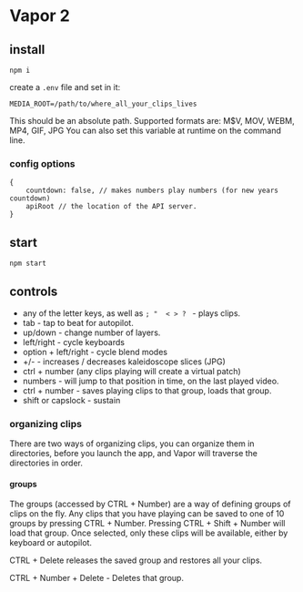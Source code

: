 # Vapor 2

## install
    npm i

create a `.env` file and set in it:

    MEDIA_ROOT=/path/to/where_all_your_clips_lives

This should be an absolute path. Supported formats are:
M$V, MOV, WEBM, MP4, GIF, JPG
You can also set this variable at runtime on the command line.

### config options
    {
        countdown: false, // makes numbers play numbers (for new years countdown)
        apiRoot // the location of the API server.
    }

## start
    npm start

## controls
- any of the letter keys, as well as `; "  < > ? ` - plays clips.
- tab - tap to beat for autopilot.
- up/down - change number of layers.
- left/right - cycle keyboards
- option + left/right - cycle blend modes
- +/- - increases / decreases kaleidoscope slices (JPG)  
- ctrl + number (any clips playing will create a virtual patch)
- numbers - will jump to that position in time, on the last played video.
- ctrl + number - saves playing clips to that group, loads that group.
- shift or capslock - sustain

### organizing clips
There are two ways of organizing clips, you can organize them in directories, before you launch the app, and Vapor will traverse the directories in order. 

#### groups
The groups (accessed by CTRL + Number) are a way of defining groups of clips on the fly.
Any clips that you have playing can be saved to one of 10 groups by pressing CTRL + Number.
Pressing CTRL + Shift +  Number will load that group.
Once selected, only these clips will be available, either by keyboard or autopilot. 

CTRL + Delete releases the saved group and restores all your clips. 

CTRL + Number + Delete - Deletes that group.